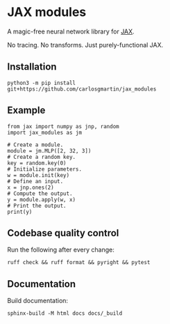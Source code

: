 # JAX modules

A magic-free neural network library for [JAX](https://github.com/jax-ml/jax).

No tracing. No transforms. Just purely-functional JAX.

## Installation

```shell
python3 -m pip install git+https://github.com/carlosgmartin/jax_modules
```

## Example

```python3
from jax import numpy as jnp, random
import jax_modules as jm

# Create a module.
module = jm.MLP([2, 32, 3])
# Create a random key.
key = random.key(0)
# Initialize parameters.
w = module.init(key)
# Define an input.
x = jnp.ones(2)
# Compute the output.
y = module.apply(w, x)
# Print the output.
print(y)
```

## Codebase quality control

Run the following after every change:

```shell
ruff check && ruff format && pyright && pytest
```

## Documentation

Build documentation:

```shell
sphinx-build -M html docs docs/_build
```
